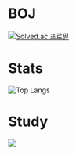 # BOJ
[![Solved.ac 프로필](http://mazassumnida.wtf/api/v2/generate_badge?boj=jw1211)](https://solved.ac/jw1211)

# Stats
![Top Langs](https://github-readme-stats.vercel.app/api/top-langs/?username=wodnj5&layout=compact&theme=dark)

# Study

<img src="https://img.shields.io/badge/spring.svg?style=for-the-badge&logo=react&logoColor=6DB33F" />

<!--
**wodnj5/wodnj5** is a ✨ _special_ ✨ repository because its `README.md` (this file) appears on your GitHub profile.

Here are some ideas to get you started:

- 🔭 I’m currently working on ...
- 🌱 I’m currently learning ...
- 👯 I’m looking to collaborate on ...
- 🤔 I’m looking for help with ...
- 💬 Ask me about ...
- 📫 How to reach me: ...
- 😄 Pronouns: ...
- ⚡ Fun fact: ...
-->
